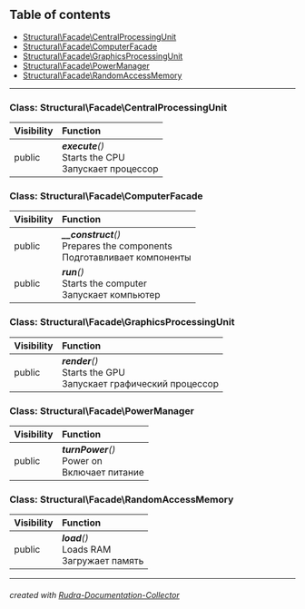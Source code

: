 ## Table of contents
- [Structural\Facade\CentralProcessingUnit](#structural_facade_centralprocessingunit)
- [Structural\Facade\ComputerFacade](#structural_facade_computerfacade)
- [Structural\Facade\GraphicsProcessingUnit](#structural_facade_graphicsprocessingunit)
- [Structural\Facade\PowerManager](#structural_facade_powermanager)
- [Structural\Facade\RandomAccessMemory](#structural_facade_randomaccessmemory)
<hr>

<a id="structural_facade_centralprocessingunit"></a>

### Class: Structural\Facade\CentralProcessingUnit
| Visibility | Function |
|:-----------|:---------|
|public|<em><strong>execute</strong>()</em><br>Starts the CPU<br>Запускает процессор|


<a id="structural_facade_computerfacade"></a>

### Class: Structural\Facade\ComputerFacade
| Visibility | Function |
|:-----------|:---------|
|public|<em><strong>__construct</strong>()</em><br>Prepares the components<br>Подготавливает компоненты|
|public|<em><strong>run</strong>()</em><br>Starts the computer<br>Запускает компьютер|


<a id="structural_facade_graphicsprocessingunit"></a>

### Class: Structural\Facade\GraphicsProcessingUnit
| Visibility | Function |
|:-----------|:---------|
|public|<em><strong>render</strong>()</em><br>Starts the GPU<br>Запускает графический процессор |


<a id="structural_facade_powermanager"></a>

### Class: Structural\Facade\PowerManager
| Visibility | Function |
|:-----------|:---------|
|public|<em><strong>turnPower</strong>()</em><br>Power on<br>Включает питание|


<a id="structural_facade_randomaccessmemory"></a>

### Class: Structural\Facade\RandomAccessMemory
| Visibility | Function |
|:-----------|:---------|
|public|<em><strong>load</strong>()</em><br>Loads RAM<br>Загружает память|
<hr>

###### created with [Rudra-Documentation-Collector](#https://github.com/Jagepard/Rudra-Documentation-Collector)
